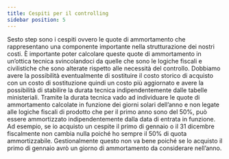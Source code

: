 ```yaml
---
title: Cespiti per il controlling
sidebar position: 5
--- 
```


Sesto step sono i cespiti ovvero le quote di ammortamento che rappresentano una componente importante nella strutturazione dei nostri costi. È importante poter calcolare queste quote di ammortamento in un’ottica tecnica svincolandoci da quelle che sono le logiche fiscali e civilistiche che sono alterate rispetto alle necessità del controllo. Dobbiamo avere la possibilità eventualmente di sostituire il costo storico di acquisto con un costo di sostituzione quindi un costo più aggiornato e avere la possibilità di stabilire la durata tecnica indipendentemente dalle tabelle ministeriali.
Tramite la durata tecnica vado ad individuare le quote di ammortamento calcolate in funzione dei giorni solari dell’anno e non legate alle logiche fiscali di prodotto che per il primo anno sono del 50%, può essere ammortizzato indipendentemente dalla data di entrata in funzione. Ad esempio, se io acquisto un cespite il primo di gennaio o il 31 dicembre fiscalmente non cambia nulla poiché ho sempre il 50% di quota ammortizzabile. Gestionalmente questo non va bene poiché se lo acquisto il primo di gennaio avrò un giorno di ammortamento da considerare nell’anno.
